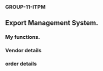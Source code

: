 ### GROUP-11-ITPM
## Export Management System.
### My functions.
### Vendor details
### order details 
